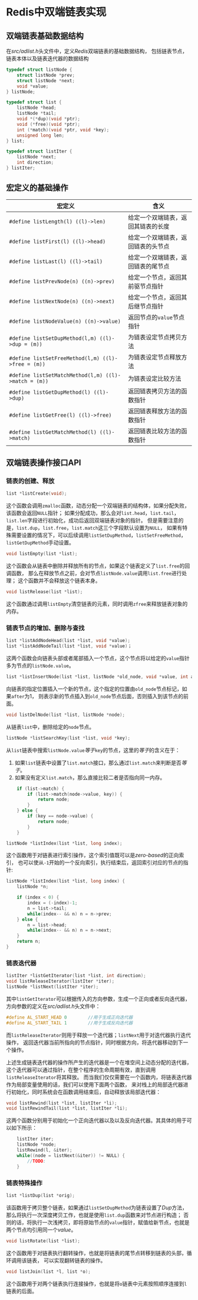 # Redis中双端链表实现

## 双端链表基础数据结构
在*src/adlist.h*头文件中，定义*Redis*双端链表的基础数据结构，
包括链表节点，链表本体以及链表迭代器的数据结构
```c
typedef struct listNode {
    struct listNode *prev;
    struct listNode *next;
    void *value;
} listNode;
```


```c
typedef struct list {
    listNode *head;
    listNode *tail;
    void *(*dup)(void *ptr);
    void (*free)(void *ptr);
    int (*match)(void *ptr, void *key);
    unsigned long len;
} list;
```

```c
typedef struct listIter {
    listNode *next;
    int direction;
} listIter;
```


## 宏定义的基础操作

|宏定义|含义|
|-----|---|
|`#define listLength(l) ((l)->len)`|给定一个双端链表，返回其链表的长度|
|`#define listFirst(l) ((l)->head)`|给定一个双端链表，返回链表的头节点|
|`#define listLast(l) ((l)->tail)`|给定一个双端链表，返回链表的尾节点|
|`#define listPrevNode(n) ((n)->prev)`|给定一个节点，返回其前驱节点指针|
|`#define listNextNode(n) ((n)->next)`|给定一个节点，返回其后继节点指针|
|`#define listNodeValue(n) ((n)->value)`|返回节点的`value`节点指针|
|`#define listSetDupMethod(l,m) ((l)->dup = (m))`|为链表设定节点拷贝方法|
|`#define listSetFreeMethod(l,m) ((l)->free = (m))`|为链表设定节点释放方法|
|`#define listSetMatchMethod(l,m) ((l)->match = (m))`|为链表设定比较方法|
|`#define listGetDupMethod(l) ((l)->dup)`|返回链表拷贝方法的函数指针|
|`#define listGetFree(l) ((l)->free)`|返回链表释放方法的函数指针|
|`#define listGetMatchMethod(l) ((l)->match)`|返回链表比较方法的函数指针|

## 双端链表操作接口API

### 链表的创建、释放
```c
list *listCreate(void);
```
这个函数会调用`zmalloc`函数，动态分配一个双端链表的结构体，如果分配失败，该函数会返回`NULL`指针；
如果分配成功，那么会对`list.head`，`list.tail`，`list.len`字段进行初始化，成功后返回双端链表对象的指针。
但是需要注意的是，`list.dup`，`list.free`，`list.match`这三个字段默认设置为`NULL`，
如果有特殊需要设置的情况下，可以后续调用`listSetDupMethod`，`listSetFreeMethod`，`listGetDupMethod`手动设置。

```c
void listEmpty(list *list);
```
这个函数会从链表中删除并释放所有的节点，如果这个链表定义了`list.free`的回调函数，
那么在释放节点之前，会对节点`listNode.value`调用`list.free`进行处理；
这个函数并不会释放这个链表本身。

```c
void listRelease(list *list);
```
这个函数通过调用`listEmpty`清空链表的元素，同时调用`zfree`来释放链表对象的内存。

### 链表节点的增加、删除与查找
```c
list *listAddNodeHead(list *list, void *value);
list *listAddNodeTail(list *list, void *value)；
```
这两个函数会向链表头部或者尾部插入一个节点，这个节点将以给定的`value`指针多为节点的`listNode.value`。

```c
list *listInsertNode(list *list, listNode *old_node, void *value, int after);
```
向链表的指定位置插入一个新的节点，这个指定的位置由`old_node`节点标记，如果`after`为1，
则表示新的节点插入到`old_node`节点后面，否则插入到该节点的前面。

```c
void listDelNode(list *list, listNode *node);
```
从链表`list`中，删除给定的`node`节点。

```c
listNode *listSearchKey(list *list, void *key);
```
从`list`链表中搜索`listNode.value`*等于*`key`的节点，这里的*等于*的含义在于：
1. 如果`list`链表中设置了`list.match`接口，那么通过`list.match`来判断是否*等于*。
2. 如果没有定义`list.match`，那么直接比较二者是否指向同一内存。
```c
    if (list->match) {
        if (list->match(node->value, key)) {
            return node;
        }
    } else {
        if (key == node->value) {
            return node;
        }
    }
```

```c
listNode *listIndex(list *list, long index);
```
这个函数用于对链表进行索引操作，这个索引值既可以是*zero-based*的正向索引，
也可以使从`-1`开始的一个反向索引，执行结束后，返回索引对应的节点的指针:
```c
listNode *listIndex(list *list, long index) {
    listNode *n;

    if (index < 0) {
        index = (-index)-1;
        n = list->tail;
        while(index-- && n) n = n->prev;
    } else {
        n = list->head;
        while(index-- && n) n = n->next;
    }
    return n;
}
```

### 链表迭代器
```c
listIter *listGetIterator(list *list, int direction);
void listReleaseIterator(listIter *iter);
listNode *listNext(listIter *iter);
```
其中`listGetIterator`可以根据传入的方向参数，生成一个正向或者反向迭代器，
方向参数的定义在*src/adlist.h*头文件中：
```c
#define AL_START_HEAD 0        //用于生成正向迭代器
#define AL_START_TAIL 1        //用于生成反向迭代器
```
而`listReleaseIterator`则用于释放一个迭代器；`listNext`用于对迭代器执行迭代操作，
返回迭代器当前所指向的节点指针，同时根据方向，将迭代器移动到下一个操作。

上述生成链表迭代器的操作所产生的迭代器是一个在堆空间上动态分配的迭代器，
这个迭代器可以通过指针，在整个程序的生命周期有效，直到调用`listReleaseIterator`将其释放。
而当我们仅仅需要在一个函数内，将链表迭代器作为局部变量使用的话，我们可以使用下面两个函数，
来对栈上的局部迭代器进行初始化，同时系统会在函数调用结束后，自动释放该局部迭代器：
```c
void listRewind(list *list, listIter *li);
void listRewindTail(list *list, listIter *li);
```
这两个函数分别用于初始化一个正向迭代器以及以及反向迭代器。其具体的用于可以如下所示：
```c
    listIter iter;
    listNode *node;
    listRewind(l, &iter);
    while((node = listNext(&iter)) != NULL) {
        //TODO:
    }
```

### 链表特殊操作
```c
list *listDup(list *orig);
```
该函数用于拷贝整个链表，如果通过`listSetDupMethod`为链表设置了*Dup*方法，
那么将执行一次深度拷贝工作，也就是使用`list.dup`函数来对节点进行构造；
否则的话，将执行一次浅拷贝，即将原始节点的`value`指针，赋值给新节点，也就是两个节点均引用同一个*value*。

```c
void listRotate(list *list);
```
这个函数用于对链表执行翻转操作，也就是将链表的尾节点转移到链表的头部，循环调用该链表，
可以实现翻转链表的操作。

```c
void listJoin(list *l, list *o);
```
这个函数用于对两个链表执行连接操作，也就是将`o`链表中元素按照顺序连接到`l`链表的后面。